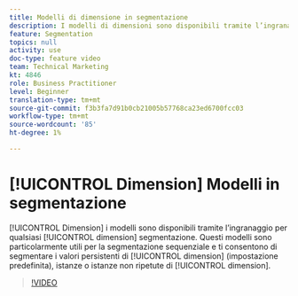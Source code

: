 ```yaml
---
title: Modelli di dimensione in segmentazione
description: I modelli di dimensioni sono disponibili tramite l’ingranaggio per qualsiasi dimensione nella segmentazione. Questi modelli sono particolarmente utili per la segmentazione sequenziale e consentono di segmentare i valori persistenti di una dimensione (predefinita), istanze o istanze non ripetute di una dimensione.
feature: Segmentation
topics: null
activity: use
doc-type: feature video
team: Technical Marketing
kt: 4846
role: Business Practitioner
level: Beginner
translation-type: tm+mt
source-git-commit: f3b3fa7d91b0cb21005b57768ca23ed6700fcc03
workflow-type: tm+mt
source-wordcount: '85'
ht-degree: 1%

---
```



# [!UICONTROL Dimension] Modelli in segmentazione

[!UICONTROL Dimension] i modelli sono disponibili tramite l’ingranaggio per qualsiasi  [!UICONTROL dimension] segmentazione. Questi modelli sono particolarmente utili per la segmentazione sequenziale e ti consentono di segmentare i valori persistenti di [!UICONTROL dimension] (impostazione predefinita), istanze o istanze non ripetute di [!UICONTROL dimension].

>[!VIDEO](https://video.tv.adobe.com/v/32958/?quality=12)
